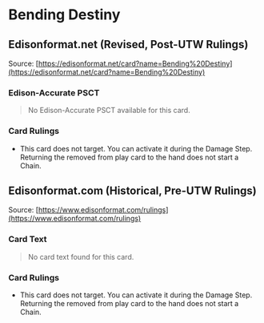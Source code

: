 # Bending Destiny

## Edisonformat.net (Revised, Post-UTW Rulings)

Source: [https://edisonformat.net/card?name=Bending%20Destiny](https://edisonformat.net/card?name=Bending%20Destiny)

### Edison-Accurate PSCT

> No Edison-Accurate PSCT available for this card.

### Card Rulings

*   This card does not target. You can activate it during the Damage Step. Returning the removed from play card to the hand does not start a Chain.


## Edisonformat.com (Historical, Pre-UTW Rulings)

Source: [https://www.edisonformat.com/rulings](https://www.edisonformat.com/rulings)

### Card Text

> No card text found for this card.

### Card Rulings

*   This card does not target. You can activate it during the Damage Step. Returning the removed from play card to the hand does not start a Chain.


